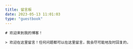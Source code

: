 ```yaml
---
title: 留言板
date: 2023-05-13 11:01:03
type: "guestbook"
---
```


```text
# 欢迎来到我的博客！

> 欢迎在这里留言！任何问题都可以在这里留言，我会尽可能地及时回复的，
```

